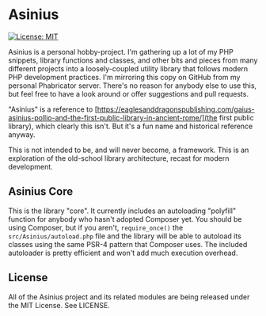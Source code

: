 # Asinius

[![License: MIT](https://img.shields.io/badge/License-MIT-yellow.svg)](https://opensource.org/licenses/MIT)

Asinius is a personal hobby-project. I'm gathering up a lot of my PHP snippets, library functions and classes, and other bits and pieces from many different projects into a loosely-coupled utility library that follows modern PHP development practices. I'm mirroring this copy on GitHub from my personal Phabricator server. There's no reason for anybody else to use this, but feel free to have a look around or offer suggestions and pull requests.

"Asinius" is a reference to [https://eaglesanddragonspublishing.com/gaius-asinius-pollio-and-the-first-public-library-in-ancient-rome/](the first public library), which clearly this isn't. But it's a fun name and historical reference anyway.

This is not intended to be, and will never become, a framework. This is an exploration of the old-school library architecture, recast for modern development.

## Asinius Core

This is the library "core". It currently includes an autoloading "polyfill" function for anybody who hasn't adopted Composer yet. You should be using Composer, but if you aren't, `require_once()` the `src/Asinius/autoload.php` file and the library will be able to autoload its classes using the same PSR-4 pattern that Composer uses. The included autoloader is pretty efficient and won't add much execution overhead.

## License

All of the Asinius project and its related modules are being released under the MIT License. See LICENSE.
